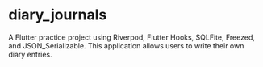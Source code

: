 # diary_journals

A Flutter practice project using Riverpod, Flutter Hooks, SQLFite, Freezed, and JSON_Serializable. This application allows users to write their own diary entries.